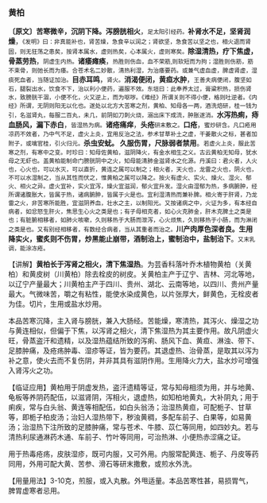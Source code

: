 ### 黄柏

**〔原文〕苦寒微辛，沉阴下降。泻膀胱相火**，<small>足太阳引经药。</small>**补肾水不足，坚肾润燥**，<small>《发明》曰：非真能补也，肾苦燥，急食辛以润之；肾欲坚，急食苦以坚之也，相火退而肾固，则无狂荡之患矣，按肾本属水，虚则热矣，心本属火，虚则寒矣。</small>**除湿清热，疗下焦虚，骨蒸劳热**，<small>阴虚生内热。</small>**诸痿瘫痪**，<small>热胜则伤血，血不荣筋,则软短而为拘；湿胜则伤筋，筋不束骨，则弛长而为痿。合苍术名二妙散，清热利湿，为治痿要药。或兼气虚血虚，脾虚肾虚，湿痰死血者，当随证加治。</small>**目赤耳鸣**，<small>肾火。</small>**消渴便闭，黄疸水肿**，<small>王善夫病便闭，腹坚如石，腿裂出水，饮食不下，治以利小便药，遍服不效。东垣曰：此奉养太过，膏粱积热，损伤肾水，致膀胱干涸，小便不化，火又逆上，而为呕哕。《难经》所谓关则不得小便，格则吐逆者。《内经》所谓，无阴则阳无以化也。遂处以北方大苦寒之剂，黄柏、知母各一两，酒洗焙研，桂一钱为引，名滋肾丸，每服二百丸，未几，前阴如刀刺火烧，溺出床下成流，肿胀遂消。</small>**水泻热痢，痔血肠风，漏下赤白**，<small>皆湿热为病。</small>**诸疮痛痒**，**头疮**<small>研末敷之。</small>**口疮**，<small>蜜炒研含。凡口疮用凉药不效者，乃中气不足，虚火上炎，宜用反治之法，参术甘草补土之虚，干姜散火之标，甚者加附子，或噙官桂，引火归元。</small>**杀虫安蚘。 久服伤胃，尺脉弱者禁用**。<small>若虚火上炎，服此苦寒之剂，有寒中之变。时珍曰：知母佐黄柏，滋阴降火，有金水相生之义。古云黄柏无知母，犹水母之无虾也。盖黄柏能制命门膀胱阴中之火，知母能清肺金滋肾水之化源。丹溪曰：君火者，人火也，心火也，可以水灭，可以直折，黄连之属可以制之；相火者，天火也，龙雷之火也，阴火也，不可以水湿制之，当从其性而伏之，惟黄柏之属可以降之。按火有虚火、实火、燥火、湿火、郁火、相火之异。虚火宜补，实火宜泻，燥火宜滋润，郁火宜升发。湿火由湿郁为热，多病腑肿，经所谓诸腹胀大，皆属于热，诸病腑肿，皆属于火是也。宜利湿清热而兼补脾。相火寄于肝肾，乃龙雷之火，非苦寒所能胜，宜滋阴养血，壮水之主，以制阳光。又按诸病之中，火证为多，有本经自病者，如忿怒生肝火，焦思生心火之类是也；有子母相克者，如心火克肺金，肝木克脾土之类是也；有脏腑相移者，如肺火咳嗽，久则移热于大肠而泄泻，心火烦焦，久则移热于小肠，而为淋闭之类是也。又有别经相移者，有数经合病者，当从其重者而治之。</small>**川产肉厚色深者良。生用降实火，蜜炙则不伤胃，炒黑能止崩带，酒制治上，蜜制治中，盐制治下**。<small>又末乳调，能涂冻疮。</small>

【讲解】**黄柏长于泻肾之相火，清下焦湿热**。为芸香科落叶乔木植物黄柏（关黄柏）和黄皮树（川黄柏）除去栓皮的树皮。关黄柏主产于辽宁、吉林、河北等地，以辽宁产量最大；川黄柏主产于四川、贵州、湖北、云南等地，以四川、贵州产量最大。气微味苦，嚼之有粘性，能使水染成黄色，以片张厚大，鲜黄色，无栓皮者为佳。切片，生用或盐水炒用。

本品苦寒沉降，主入肾与膀胱，兼入大肠经。苦能燥，寒清热，其泻火、燥湿之功与黄连相似，但偏于下焦，以泻肾之相火，清下焦湿热为其主要作用。故凡阴虚火旺，骨蒸盗汗和遗精，以及湿热蕴结所致的泻痢、肠风下血、黄疸、淋浊、带下、足膝肿痛，及疮疡肿毒、湿疹等证，皆为要药。其退虚热、治骨蒸，是取其以泻为补之意，使火去而不复伤阴，并非其具有滋阴作用。生用降火力大，盐水炒可增强入肾泻火之功。

【临证应用】黄柏用于阴虚发热，盗汗遗精等证，常与知母相须为用，并与地黄、龟板等养阴药配伍，以滋肾阴，泻相火，退虚热，如知柏地黄丸，大补阴丸；用于痢疾，常与白头翁、黄连等相配伍，如白头翁汤；治湿热黄疸，可配栀子、甘草等，即栀子柏皮汤；治妇人湿热带下，秽浊黄稠，多配车前子、白果等，如易黄汤；治湿热下注所致的足膝肿痛，常与苍术、牛膝、苡仁等同用，如四妙丸。若与清热利尿通淋药木通、车前子、竹叶等同用，可治热淋、小便热赤涩痛之证。	

用于热毒疮疡，皮肤湿疹，既可内服，又可外用。内服常配黄连、栀子、丹皮等药同用，外用可配大黄、苦参、滑石等研末撒敷，或煎水外洗。

【用量用法】3-10克，煎服，或入丸散。外甩适量。本品苦寒性甚，易损胃气，脾胃虚寒者忌用。